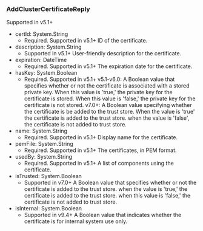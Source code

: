 ### AddClusterCertificateReply
Supported in v5.1+

- certId: System.String
  - Required. Supported in v5.1+
  ID of the certificate.
- description: System.String
  - Supported in v5.1+
  User-friendly description for the certificate.
- expiration: DateTime
  - Required. Supported in v5.1+
  The expiration date for the certificate.
- hasKey: System.Boolean
  - Required. Supported in v5.1+
  v5.1-v6.0: A Boolean value that specifies whether or not the certificate is associated with a stored private key. When this value is 'true,' the private key for the certificate is stored. When this value is 'false,' the private key for the certificate is not stored.
  v7.0+: A Boolean value specifying whether the certificate is be added to the trust store. When the value is 'true' the certificate is added to the trust store. when the value is 'false', the certificate is not added to trust store.
- name: System.String
  - Required. Supported in v5.1+
  Display name for the certificate.
- pemFile: System.String
  - Required. Supported in v5.1+
  The certificates, in PEM format.
- usedBy: System.String
  - Required. Supported in v5.1+
  A list of components using the certificate.
- isTrusted: System.Boolean
  - Supported in v7.0+
  A Boolean value that specifies whether or not the certificate is added to the trust store. when the value is 'true,' the certificate is added to the trust store. when this value is 'false,' the certificate is not added to trust store.
- isInternal: System.Boolean
  - Supported in v9.4+
  A Boolean value that indicates whether the certificate is for internal system use only.
